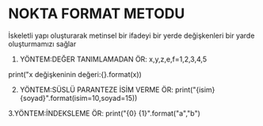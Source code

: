 # NOKTA FORMAT METODU
İskeletli yapı oluşturarak metinsel bir ifadeyi bir yerde değişkenleri bir yarde oluşturmamızı sağlar

1. YÖNTEM:DEĞER TANIMLAMADAN
 ÖR:
 x,y,z,e,f=1,2,3,4,5

print("x değişkeninin değeri:{}.format(x))

2. YÖNTEM:SÜSLÜ PARANTEZE İSİM VERME
ÖR:
print("{isim} {soyad}".format(isim=10,soyad=15))

3.YÖNTEM:İNDEKSLEME
ÖR:
print("{0} {1}".format("a","b")
